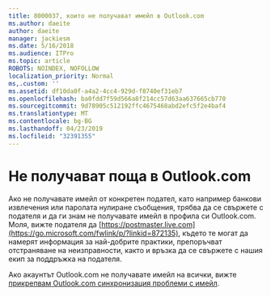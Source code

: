 ```yaml
---
title: 8000037, които не получават имейл в Outlook.com
ms.author: daeite
author: daeite
manager: jackiesm
ms.date: 5/16/2018
ms.audience: ITPro
ms.topic: article
ROBOTS: NOINDEX, NOFOLLOW
localization_priority: Normal
ms,.custom: ''
ms.assetid: df10da0f-a4a2-4cc4-929d-f8740ef31eb7
ms.openlocfilehash: ba0fdd7f59d566a8f214cc57d63aa637665cb770
ms.sourcegitcommit: 9d78905c512192ffc4675468abd2efc5f2e4baf4
ms.translationtype: MT
ms.contentlocale: bg-BG
ms.lasthandoff: 04/23/2019
ms.locfileid: "32391355"
---
```

# <a name="not-receiving-mail-in-outlookcom"></a>Не получават поща в Outlook.com

Ако не получавате имейл от конкретен подател, като например банкови извлечения или паролата нулиране съобщения, трябва да се свържете с подателя и да ги знам не получавате имейл в профила си Outlook.com. Моля, вижте подателя да [https://postmaster.live.com](https://go.microsoft.com/fwlink/p/?linkid=872135), където те могат да намерят информация за най-добрите практики, препоръчват отстраняване на неизправности, както и връзка да се свържете с нашия екип за поддръжка на подателя.
  
Ако акаунтът Outlook.com не получавате имейл на всички, вижте [прикрепвам Outlook.com синхронизация проблеми с имейл](https://go.microsoft.com/fwlink/p/?linkid=874363).
  


